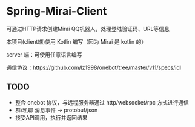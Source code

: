 # Spring-Mirai-Client
可通过HTTP请求创建Mirai QQ机器人，处理登陆验证码、URL等信息

本项目(client端)使用 Kotlin 编写（因为 Mirai 是 kotlin 的）

server 端：可使用任意语言编写

通信协议：https://github.com/lz1998/onebot/tree/master/v11/specs/idl

## TODO
- 整合 onebot 协议，与远程服务器通过 http/websocket/rpc 方式进行通信
- 群/私聊 消息事件 -> protobuf/json
- 接受API调用，执行并返回结果

